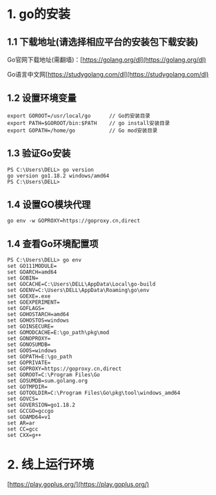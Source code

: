 # 1. go的安装

## 1.1 下载地址(请选择相应平台的安装包下载安装)
Go官网下载地址(需翻墙)：[https://golang.org/dl](https://golang.org/dl)

Go语言中文网[https://studygolang.com/dl](https://studygolang.com/dl)

## 1.2 设置环境变量
```shell
export GOROOT=/usr/local/go      // Go的安装目录
export PATH=$GOROOT/bin:$PATH    // go install安装目录
export GOPATH=/home/go           // Go mod安装目录
```
## 1.3 验证Go安装
``` 
PS C:\Users\DELL> go version
go version go1.18.2 windows/amd64
PS C:\Users\DELL>
```
## 1.4 设置GO模块代理
```
go env -w GOPROXY=https://goproxy.cn,direct
```
## 1.4 查看Go环境配置项
```
PS C:\Users\DELL> go env
set GO111MODULE=
set GOARCH=amd64
set GOBIN=
set GOCACHE=C:\Users\DELL\AppData\Local\go-build
set GOENV=C:\Users\DELL\AppData\Roaming\go\env
set GOEXE=.exe
set GOEXPERIMENT=
set GOFLAGS=
set GOHOSTARCH=amd64
set GOHOSTOS=windows
set GOINSECURE=
set GOMODCACHE=E:\go_path\pkg\mod
set GONOPROXY=
set GONOSUMDB=
set GOOS=windows
set GOPATH=E:\go_path
set GOPRIVATE=
set GOPROXY=https://goproxy.cn,direct
set GOROOT=C:\Program Files\Go
set GOSUMDB=sum.golang.org
set GOTMPDIR=
set GOTOOLDIR=C:\Program Files\Go\pkg\tool\windows_amd64
set GOVCS=
set GOVERSION=go1.18.2
set GCCGO=gccgo
set GOAMD64=v1
set AR=ar
set CC=gcc
set CXX=g++
```
# 2. 线上运行环境
[https://play.goplus.org/](https://play.goplus.org/)